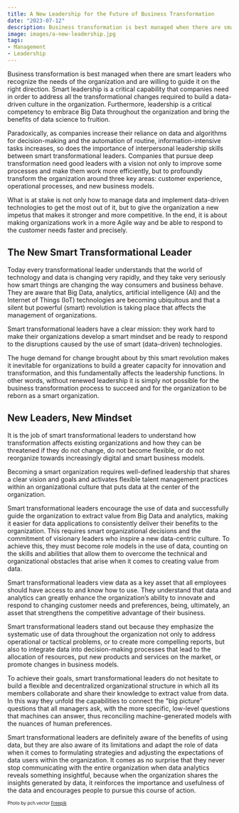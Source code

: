 ```yaml
---
title: A New Leadership for the Future of Business Transformation
date: "2023-07-12"
description: Business transformation is best managed when there are smart leaders who recognize the needs of the organization and are willing to guide it on the right direction. Smart leadership is a critical capability that companies need to put to work to address all the transformational changes required to build a data-driven culture in the organization.
image: images/a-new-leadership.jpg
tags:
- Management
- Leadership
---
```


Business transformation is best managed when there are smart leaders who recognize the needs of the organization and are willing to guide it on the right direction. Smart leadership is a critical capability that companies need in order to address all the transformational changes required to build a data-driven culture in the organization. Furthermore, leadership is a critical competency to embrace Big Data throughout the organization and bring the benefits of data science to fruition.

Paradoxically, as companies increase their reliance on data and algorithms for decision-making and the automation of routine, information-intensive tasks increases, so does the importance of interpersonal leadership skills between smart transformational leaders. Companies that pursue deep transformation need good leaders with a vision not only to improve some processes and make them work more efficiently, but to profoundly transform the organization around three key areas: customer experience, operational processes, and new business models. 

What is at stake is not only how to manage data and implement data-driven technologies to get the most out of it, but to give the organization a new impetus that makes it stronger and more competitive. In the end, it is about making organizations work in a more Agile way and be able to respond to the customer needs faster and precisely.

## The New Smart Transformational Leader
Today every transformational leader understands that the world of technology and data is changing very rapidly, and they take very seriously how smart things are changing the way consumers and business behave. They are aware that Big Data, analytics, artificial intelligence (AI) and the Internet of Things (IoT) technologies are becoming ubiquitous and that a silent but powerful (smart) revolution is taking place that affects the management of organizations. 

Smart transformational leaders have a clear mission: they work hard to make their organizations develop a smart mindset and be ready to respond to the disruptions caused by the use of smart (data-driven) technologies.

The huge demand for change brought about by this smart revolution makes it inevitable for organizations to build a greater capacity for innovation and transformation, and this fundamentally affects the leadership functions. In other words, without renewed leadership it is simply not possible for the business transformation process to succeed and for the organization to be reborn as a smart organization. 

## New Leaders, New Mindset
It is the job of smart transformational leaders to understand how transformation affects existing organizations and how they can be threatened if they do not change, do not become flexible, or do not reorganize towards increasingly digital and smart business models. 

Becoming a smart organization requires well-defined leadership that shares a clear vision and goals and activates flexible talent management practices within an organizational culture that puts data at the center of the organization.

Smart transformational leaders encourage the use of data and successfully guide the organization to extract value from Big Data and analytics, making it easier for data applications to consistently deliver their benefits to the organization. This requires smart organizational decisions and the commitment of visionary leaders who inspire a new data-centric culture. To achieve this, they must become role models in the use of data, counting on the skills and abilities that allow them to overcome the technical and organizational obstacles that arise when it comes to creating value from data.

Smart transformational leaders view data as a key asset that all employees should have access to and know how to use. They understand that data and analytics can greatly enhance the organization’s ability to innovate and respond to changing customer needs and preferences, being, ultimately, an asset that strengthens the competitive advantage of their business.

Smart transformational leaders stand out because they emphasize the systematic use of data throughout the organization not only to address operational or tactical problems, or to create more compelling reports, but also to integrate data into decision-making processes that lead to the allocation of resources, put new products and services on the market, or promote changes in business models. 

To achieve their goals, smart transformational leaders do not hesitate to build a flexible and decentralized organizational structure in which all its members collaborate and share their knowledge to extract value from data. In this way they unfold the capabilities to connect the "big picture" questions that all managers ask, with the more specific, low-level questions that machines can answer, thus reconciling machine-generated models with the nuances of human preferences. 

Smart transformational leaders are definitely aware of the benefits of using data, but they are also aware of its limitations and adapt the role of data when it comes to formulating strategies and adjusting the expectations of data users within the organization. It comes as no surprise that they never stop communicating with the entire organization when data analytics reveals something insightful, because when the organization shares the insights generated by data, it reinforces the importance and usefulness of the data and encourages people to pursue this course of action.

<p style= "font-size:10px;">Photo by pch.vector <a href="https://www.freepik.es/vector-gratis/bote-remos-equipo-negocios_6974857.htm#query=leadership&position=33&from_view=search&track=sph#position=33&query=leadership" target="_blank">Freepik</a></p>